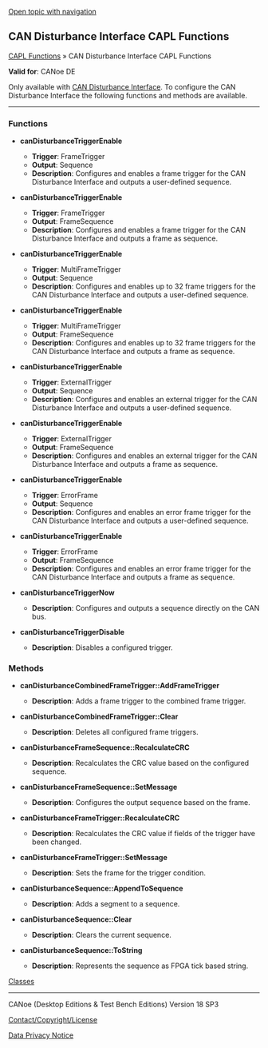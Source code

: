 [Open topic with navigation](../../../../CANoeDEFamily.htm#Topics/CAPLFunctions/CANDisturbance/CAPLfunctionsCANDisturbanceOverview.md)

## CAN Disturbance Interface CAPL Functions

[CAPL Functions](../CAPLfunctions.md) » CAN Disturbance Interface CAPL Functions

**Valid for**: CANoe DE

Only available with [CAN Disturbance Interface](../../CANoeCANalyzer/Interfaces/CANDisturbance/CANDisturbance.md). To configure the CAN Disturbance Interface the following functions and methods are available.

---

### Functions

- **canDisturbanceTriggerEnable**
  - **Trigger**: FrameTrigger
  - **Output**: Sequence
  - **Description**: Configures and enables a frame trigger for the CAN Disturbance Interface and outputs a user-defined sequence.

- **canDisturbanceTriggerEnable**
  - **Trigger**: FrameTrigger
  - **Output**: FrameSequence
  - **Description**: Configures and enables a frame trigger for the CAN Disturbance Interface and outputs a frame as sequence.

- **canDisturbanceTriggerEnable**
  - **Trigger**: MultiFrameTrigger
  - **Output**: Sequence
  - **Description**: Configures and enables up to 32 frame triggers for the CAN Disturbance Interface and outputs a user-defined sequence.

- **canDisturbanceTriggerEnable**
  - **Trigger**: MultiFrameTrigger
  - **Output**: FrameSequence
  - **Description**: Configures and enables up to 32 frame triggers for the CAN Disturbance Interface and outputs a frame as sequence.

- **canDisturbanceTriggerEnable**
  - **Trigger**: ExternalTrigger
  - **Output**: Sequence
  - **Description**: Configures and enables an external trigger for the CAN Disturbance Interface and outputs a user-defined sequence.

- **canDisturbanceTriggerEnable**
  - **Trigger**: ExternalTrigger
  - **Output**: FrameSequence
  - **Description**: Configures and enables an external trigger for the CAN Disturbance Interface and outputs a frame as sequence.

- **canDisturbanceTriggerEnable**
  - **Trigger**: ErrorFrame
  - **Output**: Sequence
  - **Description**: Configures and enables an error frame trigger for the CAN Disturbance Interface and outputs a user-defined sequence.

- **canDisturbanceTriggerEnable**
  - **Trigger**: ErrorFrame
  - **Output**: FrameSequence
  - **Description**: Configures and enables an error frame trigger for the CAN Disturbance Interface and outputs a frame as sequence.

- **canDisturbanceTriggerNow**
  - **Description**: Configures and outputs a sequence directly on the CAN bus.

- **canDisturbanceTriggerDisable**
  - **Description**: Disables a configured trigger.

### Methods

- **canDisturbanceCombinedFrameTrigger::AddFrameTrigger**
  - **Description**: Adds a frame trigger to the combined frame trigger.

- **canDisturbanceCombinedFrameTrigger::Clear**
  - **Description**: Deletes all configured frame triggers.

- **canDisturbanceFrameSequence::RecalculateCRC**
  - **Description**: Recalculates the CRC value based on the configured sequence.

- **canDisturbanceFrameSequence::SetMessage**
  - **Description**: Configures the output sequence based on the frame.

- **canDisturbanceFrameTrigger::RecalculateCRC**
  - **Description**: Recalculates the CRC value if fields of the trigger have been changed.

- **canDisturbanceFrameTrigger::SetMessage**
  - **Description**: Sets the frame for the trigger condition.

- **canDisturbanceSequence::AppendToSequence**
  - **Description**: Adds a segment to a sequence.

- **canDisturbanceSequence::Clear**
  - **Description**: Clears the current sequence.

- **canDisturbanceSequence::ToString**
  - **Description**: Represents the sequence as FPGA tick based string.

[Classes](CAPLfunctionsClassesOverview.md)

---

CANoe (Desktop Editions & Test Bench Editions) Version 18 SP3

[Contact/Copyright/License](../../Shared/ContactCopyrightLicense.md)

[Data Privacy Notice](https://www.vector.com/int/en/company/get-info/privacy-policy/)
